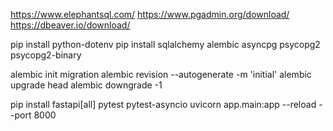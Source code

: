 https://www.elephantsql.com/
https://www.pgadmin.org/download/
https://dbeaver.io/download/


pip install python-dotenv
pip install sqlalchemy alembic asyncpg psycopg2 psycopg2-binary


alembic init migration
alembic revision --autogenerate -m 'initial' 
 alembic upgrade head
 alembic downgrade -1


pip install fastapi[all] pytest pytest-asyncio
uvicorn app.main:app --reload --port 8000 

